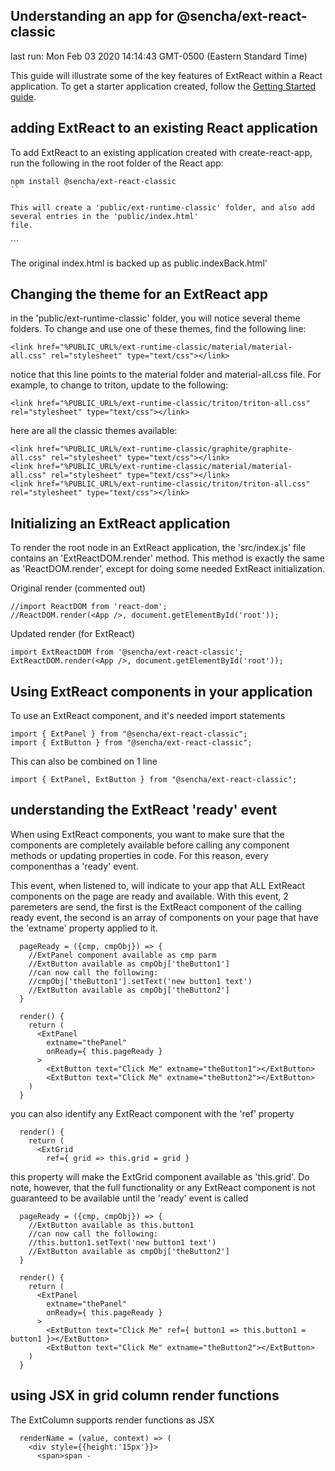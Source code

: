 ## Understanding an app for @sencha/ext-react-classic

last run: Mon Feb 03 2020 14:14:43 GMT-0500 (Eastern Standard Time)

This guide will illustrate some of the key features of ExtReact within a React application.
To get a starter application created,
follow the [Getting Started guide](https://github.com/sencha/ext-react/blob/ext-react-7.1.1/packages/ext-react-classic/GETTING_STARTED.md).

## adding ExtReact to an existing React application

To add ExtReact to an existing application created with create-react-app, run the following
in the root folder of the React app:

```
npm install @sencha/ext-react-classic
``

This will create a 'public/ext-runtime-classic' folder, and also add several entries in the 'public/index.html'
file.

```
<script src="%PUBLIC_URL%/ext-runtime-classic/classic.engine.js"></script>
<link href="%PUBLIC_URL%/ext-runtime-classic/material/material-all.css" rel="stylesheet" type="text/css"></link>
```

The original index.html is backed up as public.indexBack.html'


## Changing the theme for an ExtReact app

in the 'public/ext-runtime-classic' folder, you will notice several theme folders.  To change
and use one of these themes, find the following line:

```
<link href="%PUBLIC_URL%/ext-runtime-classic/material/material-all.css" rel="stylesheet" type="text/css"></link>
```

notice that this line points to the material folder and material-all.css file.  For example, to change to triton, update to the following:

```
<link href="%PUBLIC_URL%/ext-runtime-classic/triton/triton-all.css" rel="stylesheet" type="text/css"></link>
```


here are all the classic themes available:

```
<link href="%PUBLIC_URL%/ext-runtime-classic/graphite/graphite-all.css" rel="stylesheet" type="text/css"></link>
<link href="%PUBLIC_URL%/ext-runtime-classic/material/material-all.css" rel="stylesheet" type="text/css"></link>
<link href="%PUBLIC_URL%/ext-runtime-classic/triton/triton-all.css" rel="stylesheet" type="text/css"></link>

```





## Initializing an ExtReact application

To render the root node in an ExtReact application, the 'src/index.js' file contains
an 'ExtReactDOM.render' method.  This method is exactly the same as 'ReactDOM.render', except for
doing some needed ExtReact initialization.

Original render (commented out)
```
//import ReactDOM from 'react-dom';
//ReactDOM.render(<App />, document.getElementById('root'));
```

Updated render (for ExtReact)
```
import ExtReactDOM from '@sencha/ext-react-classic';
ExtReactDOM.render(<App />, document.getElementById('root'));
```

## Using ExtReact components in your application

To use an ExtReact component, and it's needed import statements

```
import { ExtPanel } from "@sencha/ext-react-classic";
import { ExtButton } from "@sencha/ext-react-classic";
```

This can also be combined on 1 line

```
import { ExtPanel, ExtButton } from "@sencha/ext-react-classic";
```

## understanding the ExtReact 'ready' event

When using ExtReact components, you want to make sure that the components are completely available
before calling any component methods or updating properties in code.
For this reason, every componenthas a 'ready' event.

This event, when listened to, will indicate to your app that ALL ExtReact components on the page are
ready and available.  With this event, 2 paremeters are send, the first is the ExtReact component of
the calling ready event,
the second is an array of components on your page that have the 'extname' property applied to it.

```
  pageReady = ({cmp, cmpObj}) => {
    //ExtPanel component available as cmp parm
    //ExtButton available as cmpObj['theButton1']
    //can now call the following:
    //cmpObj['theButton1'].setText('new button1 text')
    //ExtButton available as cmpObj['theButton2']
  }

  render() {
    return (
      <ExtPanel
        extname="thePanel"
        onReady={ this.pageReady }
      >
        <ExtButton text="Click Me" extname="theButton1"></ExtButton>
        <ExtButton text="Click Me" extname="theButton2"></ExtButton>
    )
  }
```

you can also identify any ExtReact component with the 'ref' property

```
  render() {
    return (
      <ExtGrid
        ref={ grid => this.grid = grid }
```

this property will make the ExtGrid component available as 'this.grid'.  Do note, however, that the
full functionality or any ExtReact component is not guaranteed to be available until the 'ready' event is called

```
  pageReady = ({cmp, cmpObj}) => {
    //ExtButton available as this.button1
    //can now call the following:
    //this.button1.setText('new button1 text')
    //ExtButton available as cmpObj['theButton2']
  }

  render() {
    return (
      <ExtPanel
        extname="thePanel"
        onReady={ this.pageReady }
      >
        <ExtButton text="Click Me" ref={ button1 => this.button1 = button1 }></ExtButton>
        <ExtButton text="Click Me" extname="theButton2"></ExtButton>
    )
  }
```

## using JSX in grid column render functions

The ExtColumn supports render functions as JSX

```
  renderName = (value, context) => (
    <div style={{height:'15px'}}>
      <span>span - 